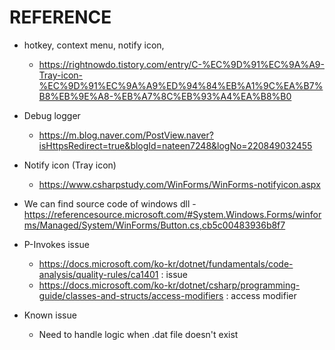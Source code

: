 # REFERENCE
- hotkey, context menu, notify icon, 
	- https://rightnowdo.tistory.com/entry/C-%EC%9D%91%EC%9A%A9-Tray-icon-%EC%9D%91%EC%9A%A9%ED%94%84%EB%A1%9C%EA%B7%B8%EB%9E%A8-%EB%A7%8C%EB%93%A4%EA%B8%B0
- Debug logger
	- https://m.blog.naver.com/PostView.naver?isHttpsRedirect=true&blogId=nateen7248&logNo=220849032455
- Notify icon (Tray icon)
	- https://www.csharpstudy.com/WinForms/WinForms-notifyicon.aspx

- We can find source code of windows dll
    -https://referencesource.microsoft.com/#System.Windows.Forms/winforms/Managed/System/WinForms/Button.cs,cb5c00483936b8f7
    
    
- P-Invokes issue
    - https://docs.microsoft.com/ko-kr/dotnet/fundamentals/code-analysis/quality-rules/ca1401 : issue
    - https://docs.microsoft.com/ko-kr/dotnet/csharp/programming-guide/classes-and-structs/access-modifiers : access modifier

- Known issue
    - Need to handle logic when .dat file doesn't exist
